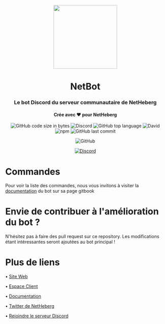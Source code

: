<p align="center">
  <img width="200" src="https://net-bot.tk/assets/images/image015d35.png?v98892078540061">
</p>
<h1 align="center">NetBot</h1>
<h3 align="center">Le bot Discord du serveur communautaire de NetHeberg</h3>
<h4 align="center">Crée avec ❤️ pour NetHeberg</h4>
<p align="center">
  <img alt="GitHub code size in bytes" src="https://img.shields.io/github/languages/code-size/IceroDev/NetBot?style=for-the-badge"> <img alt="Discord" src="https://img.shields.io/discord/663370560696221698?label=Serveur%20Discord&style=for-the-badge"> <img alt="GitHub top language" src="https://img.shields.io/github/languages/top/IceroDev/NetBot?style=for-the-badge"> <img alt="David" src="https://img.shields.io/david/IceroDev/NetBot?style=for-the-badge"> <img alt="npm" src="https://img.shields.io/npm/v/discord.js?label=discord.js&style=for-the-badge"> <img alt="GitHub last commit" src="https://img.shields.io/github/last-commit/IceroDev/NetBot?style=for-the-badge">
</p>
<p align="center"><img alt="GitHub" src="https://img.shields.io/github/license/IceroDev/NetBot?style=for-the-badge"></p>
<p align="center">
  <a href="https://discord.gg/BCbkE3a"><img src="https://discord.com/api/guilds/663370560696221698/embed.png?style=banner3" alt="Discord"></a>
 </p>

<h1>Commandes</h1>
Pour voir la liste des commandes, nous vous invitons à visiter la <a href="https://netbot.icero.xyz/">documentation</a> du bot sur sa page gitbook

<h1>Envie de contribuer à l'amélioration du bot ?</h1>
N'hésitez pas à faire des pull request sur ce repository. Les modifications étant intéressantes seront ajoutées au bot principal !

<h1>Plus de liens</h1>

• [Site Web](https://netheberg.fr/)

• [Espace Client](https://manager.netheberg.fr/)

• [Documentation](https://netbot.icero.xyz/)

• [Twitter de NetHeberg](https://twitter.com/NetHebergfr)

• [Rejoindre le serveur Discord](https://discord.gg/BCbkE3a)
